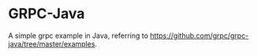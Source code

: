 # GRPC-Java

A simple grpc example in Java, referring to https://github.com/grpc/grpc-java/tree/master/examples.
